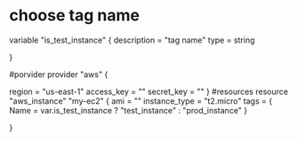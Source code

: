 # choose tag name
variable "is_test_instance" {
    description = "tag name"
    type = string
  
}

#porvider 
provider "aws" {

  region = "us-east-1"
  access_key = ""
  secret_key = ""
}
#resources
resource "aws_instance" "my-ec2" {
    ami = ""
    instance_type = "t2.micro"
    tags = {
      Name = var.is_test_instance ? "test_instance" : "prod_instance"
    }
  
}
